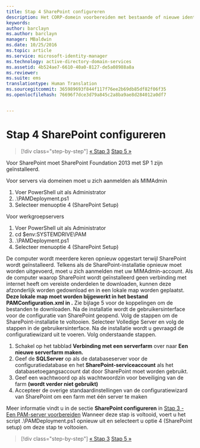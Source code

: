 ```yaml
---
title: Stap 4 SharePoint configureren
description: Het CORP-domein voorbereiden met bestaande of nieuwe identiteiten die worden beheerd door Privileged Identity Manager via scripts
keywords: 
author: barclayn
ms.author: barclayn
manager: MBaldwin
ms.date: 10/25/2016
ms.topic: article
ms.service: microsoft-identity-manager
ms.technology: active-directory-domain-services
ms.assetid: 4b524ae7-6610-40a0-8127-de5a08988a8a
ms.reviewer: 
ms.suite: ems
translationtype: Human Translation
ms.sourcegitcommit: 365989693f844f117f76ee2b69db85df82f06f35
ms.openlocfilehash: 76696f7dce3d79a845c2a8ba9ae8d284012a0df7


---
```


# <a name="step-4-configuring-sharepoint"></a>Stap 4 SharePoint configureren

>[!div class="step-by-step"]
[« Stap 3](sp1-step3-installing-configuring-sql.md)
[Stap 5 »](sp1-step5-configuring-pam.md)

Voor SharePoint moet SharePoint Foundation 2013 met SP 1 zijn geïnstalleerd.

Voor servers via domeinen moet u zich aanmelden als MIMAdmin

1. Voer PowerShell uit als Administrator
2.  .\PAMDeployment.ps1
3.  Selecteer menuoptie 4 (SharePoint Setup)


Voor werkgroepservers

1. Voer PowerShell uit als Administrator
2.  cd $env:SYSTEMDRIVE\PAM
3.  .\PAMDeployment.ps1
4. Selecteer menuoptie 4 (SharePoint Setup)

De computer wordt meerdere keren opnieuw opgestart terwijl SharePoint wordt geïnstalleerd. Telkens als de SharePoint-installatie opnieuw moet worden uitgevoerd, moet u zich aanmelden met uw MIMAdmin-account.
Als de computer waarop SharePoint wordt geïnstalleerd geen verbinding met internet heeft om vereiste onderdelen te downloaden, kunnen deze afzonderlijk worden gedownload en in een lokale map worden geplaatst. **Deze lokale map moet worden bijgewerkt in het bestand PAMConfiguration.xml in <PrerequisitesBinaryLocation/>.** Zie bijlage 5 voor de koppelingen om de bestanden te downloaden.
Na de installatie wordt de gebruikersinterface voor de configuratie van SharePoint geopend. Volg de stappen om de SharePoint-installatie te voltooien. Selecteer Volledige Server en volg de stappen in de gebruikersinterface. Na de installatie wordt u gevraagd de configuratiewizard uit te voeren. Volg onderstaande stappen.

1. Schakel op het tabblad **Verbinding met een serverfarm** over naar **Een nieuwe serverfarm maken.**
2. Geef de **SQLServer** op als de databaseserver voor de configuratiedatabase en het **SharePoint-serviceaccount** als het databasetoegangsaccount dat door SharePoint moet worden gebruikt.
3. Geef een wachtwoord op als wachtwoordzin voor beveiliging van de farm **(wordt verder niet gebruikt)**
4. Accepteer de overige standaardinstellingen van de configuratiewizard van SharePoint om een farm met één server te maken

Meer informatie vindt u in de sectie **SharePoint configureren** in [Stap 3 - Een PAM-server voorbereiden](/microsoft-identity-manager/pam/step-3-prepare-pam-server) Wanneer deze stap is voltooid, voert u het script .\PAMDeployment.ps1 opnieuw uit en selecteert u optie 4 (SharePoint setup) om deze stap te voltooien.

>[!div class="step-by-step"]
[« Stap 3](sp1-step3-installing-configuring-sql.md)
[Stap 5 »](sp1-step5-configuring-pam.md)



<!--HONumber=Nov16_HO2-->


